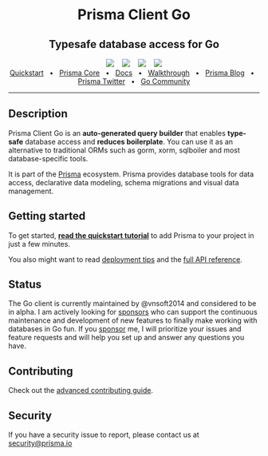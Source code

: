 <div align="center">
    <h1>Prisma Client Go</h1>
    <h2>Typesafe database access for Go</h2>
    <div>
        <a href="https://github.com/vnsoft2014/prisma-client-go/releases"><img src="https://img.shields.io/github/v/release/vnsoft2014/prisma-client-go?style=for-the-badge" /></a>
        <span>&nbsp;&nbsp;</span>
        <a href="./CONTRIBUTING.md"><img src="https://img.shields.io/badge/PRs-welcome-brightgreen.svg?style=for-the-badge" /></a>
        <span>&nbsp;&nbsp;</span>
        <a href="./LICENSE"><img src="https://img.shields.io/github/license/vnsoft2014/prisma-client-go?style=for-the-badge" /></a>
        <span>&nbsp;&nbsp;</span>
        <a href="https://goprisma.org/docs/community"><img src="https://img.shields.io/static/v1?style=for-the-badge&label=community&message=join discord&color=blue" /></a>
    </div>
    <div>
        <a href="https://goprisma.org/docs/getting-started/quickstart">Quickstart</a>
        <span>&nbsp;&nbsp;•&nbsp;&nbsp;</span>
        <a href="https://www.prisma.io/">Prisma Core</a>
        <span>&nbsp;&nbsp;•&nbsp;&nbsp;</span>
        <a href="https://goprisma.org/docs">Docs</a>
        <span>&nbsp;&nbsp;•&nbsp;&nbsp;</span>
        <a href="https://goprisma.org/docs/walkthrough">Walkthrough</a>
        <span>&nbsp;&nbsp;•&nbsp;&nbsp;</span>
        <a href="https://www.prisma.io/blog">Prisma Blog</a>
        <span>&nbsp;&nbsp;•&nbsp;&nbsp;</span>
        <a href="https://twitter.com/prisma">Prisma Twitter</a>
        <span>&nbsp;&nbsp;•&nbsp;&nbsp;</span>
        <a href="https://goprisma.org/docs/community">Go Community</a>
    </div>
</div>

<hr>

## Description

Prisma Client Go is an **auto-generated query builder** that enables **type-safe** database access and **reduces
boilerplate**. You can use it as an alternative to traditional ORMs such as gorm, xorm, sqlboiler and most
database-specific tools.

It is part of the [Prisma](https://www.prisma.io/) ecosystem. Prisma provides database tools for data access,
declarative data modeling, schema migrations and visual data management.

## Getting started

To get started, [**read the quickstart tutorial**](https://goprisma.org/docs/getting-started/quickstart) to add Prisma
to your project in just a few minutes.

You also might want to read [deployment tips](https://goprisma.org/docs/reference/deploy) and
the [full API reference](https://goprisma.org/docs/reference).

## Status

The Go client is currently maintained by @vnsoft2014 and considered to be in alpha. I am actively looking
for [sponsors](https://github.com/sponsors/vnsoft2014) who can support the continuous maintenance and development of new
features to finally make working with databases in Go fun. If you [sponsor](https://github.com/sponsors/vnsoft2014) me, I
will prioritize your issues and feature requests and will help you set up and answer any questions you have.

## Contributing

Check out the [advanced contributing guide](./CONTRIBUTING.md).

## Security

If you have a security issue to report, please contact us
at [security@prisma.io](mailto:security@prisma.io?subject=[GitHub]%20Prisma%20Security%20Report%20Go&cc=contact@luca-steeb.com)
